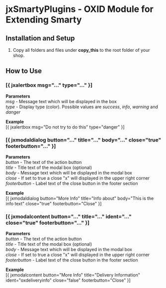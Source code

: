 # jxSmartyPlugins - OXID Module for Extending Smarty



## Installation and Setup
1. Copy all folders and files under **copy\_this** to the root folder of your shop.


## How to Use

### [{ jxalertbox msg="..." type="..." }]

**Parameters**  
_msg_ - Message text which will be displayed in the box  
_type_ - Display type (color). Possible values are _success_, _info_, _warning_ and _danger_

**Example**  
[{ jxalertbox msg="Do not try to do this" type="danger" }]

### [{ jxmodaldialog button="..." title="..." body="..." close="true" footerbutton="..." }]

**Parameters**  
_button_ - The text of the action button  
_title_ - Title text of the modal box (optional)  
_body_ - Message text which will be displayed in the modal box  
_close_ - If set to true a close "x" will displayed in the upper right corner  
_footerbutton_ - Label text of the close button in the footer section 

**Example**  
[{ jxmodaldialog button="More Info" title="Info about" body="This is the info text" close="true" footerbutton="Close" }]

### [{ jxmodalcontent button="..." title="..." ident="..." close="true" footerbutton="..." }]

**Parameters**  
_button_ - The text of the action button  
_title_ - Title text of the modal box (optional)  
_body_ - Message text which will be displayed in the modal box  
_close_ - If set to true a close "x" will displayed in the upper right corner  
_footerbutton_ - Label text of the close button in the footer section 

**Example**  
[{ jxmodalcontent button="More Info" title="Delivery Information" ident="oxdeliveryinfo" close="false" footerbutton="Close" }]
